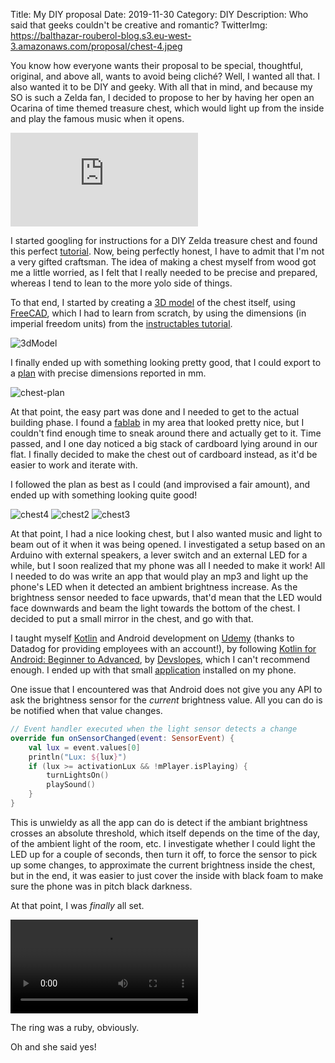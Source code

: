 Title: My DIY proposal
Date: 2019-11-30
Category: DIY
Description: Who said that geeks couldn't be creative and romantic?
TwitterImg: https://balthazar-rouberol-blog.s3.eu-west-3.amazonaws.com/proposal/chest-4.jpeg


You know how everyone wants their proposal to be special, thoughtful, original, and above all, wants to avoid being cliché? Well, I wanted all that. I also wanted it to be DIY and geeky. With all that in mind, and because my SO is such a Zelda fan, I decided to propose to her by having her open an Ocarina of time themed treasure chest, which would light up from the inside and play the famous music when it opens.

<div class="vid-container">
    <iframe class="video" src="https://www.youtube.com/embed/69AyYUJUBTg" frameborder="0" allow="accelerometer; autoplay; encrypted-media; gyroscope; picture-in-picture" allowfullscreen></iframe>
</div>

I started googling for instructions for a DIY Zelda treasure chest and found this perfect [tutorial](https://www.instructables.com/id/Legend-of-Zelda-Treasure-chest-with-sound/). Now, being perfectly honest, I have to admit that I'm not a very gifted craftsman. The idea of making a chest myself from wood got me a little worried, as I felt that I really needed to be precise and prepared, whereas I tend to lean to the more yolo side of things.

To that end, I started by creating a [3D model](https://balthazar-rouberol-blog.s3.eu-west-3.amazonaws.com/proposal/Chest.FCStd) of the chest itself, using [FreeCAD](https://www.freecadweb.org/), which I had to learn from scratch, by using the dimensions (in imperial freedom units) from the [instructables tutorial](https://www.instructables.com/id/Legend-of-Zelda-Treasure-chest-with-sound/).

![3dModel](https://balthazar-rouberol-blog.s3.eu-west-3.amazonaws.com/proposal/chest-3d.png)

I finally ended up with something looking pretty good, that I could export to a [plan](https://balthazar-rouberol-blog.s3.eu-west-3.amazonaws.com/proposal/chest.pdf) with precise dimensions reported in mm.

![chest-plan](https://balthazar-rouberol-blog.s3.eu-west-3.amazonaws.com/proposal/chest-plan.png)

At that point, the easy part was done and I needed to get to the actual building phase. I found a [fablab](https://fabmanager.astech-fablab.fr) in my area that looked pretty nice, but I couldn't find enough time to sneak around there and actually get to it. Time passed, and I one day noticed a big stack of cardboard lying around in our flat. I finally decided to make the chest out of cardboard instead, as it'd be easier to work and iterate with.

I followed the plan as best as I could (and improvised a fair amount), and ended up with something looking quite good!

![chest4](https://balthazar-rouberol-blog.s3.eu-west-3.amazonaws.com/proposal/chest-4.jpeg)
![chest2](https://balthazar-rouberol-blog.s3.eu-west-3.amazonaws.com/proposal/chest-2.jpeg)
![chest3](https://balthazar-rouberol-blog.s3.eu-west-3.amazonaws.com/proposal/chest-3.jpeg)

At that point, I had a nice looking chest, but I also wanted music and light to beam out of it when it was being opened. I investigated a setup based on an Arduino with external speakers, a lever switch and an external LED for a while, but I soon realized that my phone was all I needed to make it work! All I needed to do was write an app that would play an mp3 and light up the phone's LED when it detected an ambient brightness increase. As the brightness sensor needed to face upwards, that'd mean that the LED would face downwards and beam the light towards the bottom of the chest. I decided to put a small mirror in the chest, and go with that.


I taught myself [Kotlin](https://kotlinlang.org/) and Android development on [Udemy](https://udemy.com) (thanks to Datadog for providing employees with an account!), by following [Kotlin for Android: Beginner to Advanced](https://datadog.udemy.com/course/devslopes-android-kotlin/learn/lecture/7866294), by [Devslopes](https://www.youtube.com/channel/UClLXKYEEM8OBBx85DOa6-cg/featured), which I can't recommend enough. I ended up with that small [application](https://github.com/brouberol/OpenChest) installed on my phone.

One issue that I encountered was that Android does not give you any API to ask the brightness sensor for the _current_ brightness value. All you can do is be notified when that value changes.

```kotlin
// Event handler executed when the light sensor detects a change
override fun onSensorChanged(event: SensorEvent) {
    val lux = event.values[0]
    println("Lux: ${lux}")
    if (lux >= activationLux && !mPlayer.isPlaying) {
        turnLightsOn()
        playSound()
    }
}
```

This is unwieldy as all the app can do is detect if the ambiant brightness crosses an absolute threshold, which itself depends on the time of the day, of the ambient light of the room, etc. I investigate whether I could light the LED up for a couple of seconds, then turn it off, to force the sensor to pick up some changes, to approximate the current brightness inside the chest, but in the end, it was easier to just cover the inside with black foam to make sure the phone was in pitch black darkness.

At that point, I was _finally_ all set.

<div class="vid-container">
    <video class="video" controls>
        <source
            src="https://balthazar-rouberol-blog.s3.eu-west-3.amazonaws.com/proposal/chest-opening.webm"
            type="video/webm">
        <source
            src="https://balthazar-rouberol-blog.s3.eu-west-3.amazonaws.com/proposal/chest-opening.mp4"
            type="video/mp4">
    </video>
</div>

The ring was a ruby, obviously.

Oh and she said yes!
